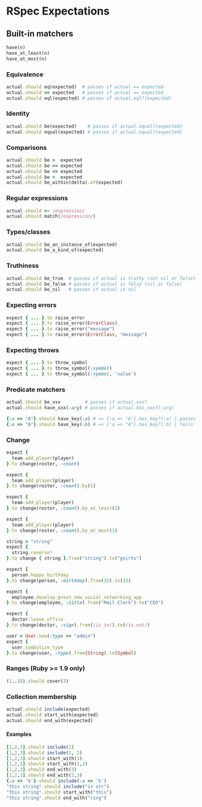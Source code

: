 RSpec Expectations
==================

Built-in matchers
-----------------

```ruby
have(n)
have_at_least(n)
have_at_most(n)
```

### Equivalence

```ruby
actual.should eq(expected)  # passes if actual == expected
actual.should == expected   # passes if actual == expected
actual.should eql(expected) # passes if actual.eql?(expected)
```

### Identity

```ruby
actual.should be(expected)    # passes if actual.equal?(expected)
actual.should equal(expected) # passes if actual.equal?(expected)
```
    
### Comparisons

```ruby
actual.should be >  expected
actual.should be >= expected
actual.should be <= expected
actual.should be <  expected
actual.should be_within(delta).of(expected)
```

### Regular expressions

```ruby
actual.should =~ /expression/
actual.should match(/expression/)
```

### Types/classes

```ruby
actual.should be_an_instance_of(expected)
actual.should be_a_kind_of(expected)
```

### Truthiness

```ruby
actual.should be_true  # passes if actual is truthy (not nil or false)
actual.should be_false # passes if actual is falsy (nil or false)
actual.should be_nil   # passes if actual is nil
```

### Expecting errors

```ruby
expect { ... }.to raise_error
expect { ... }.to raise_error(ErrorClass)
expect { ... }.to raise_error("message")
expect { ... }.to raise_error(ErrorClass, "message")
```

### Expecting throws

```ruby
expect { ... }.to throw_symbol
expect { ... }.to throw_symbol(:symbol)
expect { ... }.to throw_symbol(:symbol, 'value')
```

### Predicate matchers

```ruby
actual.should be_xxx         # passes if actual.xxx?
actual.should have_xxx(:arg) # passes if actual.has_xxx?(:arg)

{:a => "A"}.should have_key(:a) # => {:a => "A"}.has_key?(:a) | passes
{:a => "A"}.should have_key(:b) # => {:a => "A"}.has_key?(:b) | fails
```

### Change
```ruby
expect {
  team.add_player(player) 
}.to change(roster, :count)

expect {
  team.add_player(player) 
}.to change(roster, :count).by(1)

expect {
  team.add_player(player) 
}.to change(roster, :count).by_at_least(1)

expect {
  team.add_player(player)
}.to change(roster, :count).by_at_most(1)    

string = "string"
expect {
  string.reverse!
}.to change { string }.from("string").to("gnirts")

expect {
  person.happy_birthday
}.to change(person, :birthday).from(32).to(33)

expect {
  employee.develop_great_new_social_networking_app
}.to change(employee, :title).from("Mail Clerk").to("CEO")

expect {
  doctor.leave_office
}.to change(doctor, :sign).from(/is in/).to(/is out/)

user = User.new(:type => "admin")
expect {
  user.symbolize_type
}.to change(user, :type).from(String).to(Symbol)
```


### Ranges (Ruby >= 1.9 only)

```ruby
(1..10).should cover(3)
```

### Collection membership

```ruby
actual.should include(expected)
actual.should start_with(expected)
actual.should end_with(expected)
```

#### Examples

```ruby
[1,2,3].should include(1)
[1,2,3].should include(1, 2)
[1,2,3].should start_with(1)
[1,2,3].should start_with(1,2)
[1,2,3].should end_with(3)
[1,2,3].should end_with(2,3)
{:a => 'b'}.should include(:a => 'b')
"this string".should include("is str")
"this string".should start_with("this")
"this string".should end_with("ring")
```
